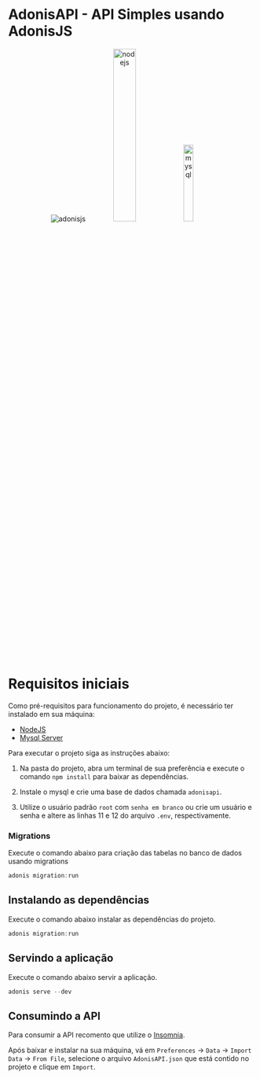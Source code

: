 <h1> AdonisAPI - API Simples usando AdonisJS </h1>

<p align="center">
  <img src="https://i.ibb.co/4pZnZZW/adonisjs.png" alt="adonisjs"/>
  <img src="https://i.ibb.co/0q81Mjg/nodejs.png" alt="nodejs" width="30%"/>
  <img src="https://i.ibb.co/nm1WHRs/mysql.png" alt="mysql" width="20%"/>
</p>

<br><br><br>
# Requisitos iniciais

Como pré-requisitos para funcionamento do projeto, é necessário ter instalado em sua máquina:

* [NodeJS](https://nodejs.org/en/)
* [Mysql Server](https://dev.mysql.com/downloads/mysql/)


Para executar o projeto siga as instruções abaixo:

 1. Na pasta do projeto, abra um terminal de sua preferência e execute o comando `npm install` para baixar as dependências.

 2. Instale o mysql e crie uma base de dados chamada `adonisapi`.

 3. Utilize o usuário padrão `root` com `senha em branco` ou crie um usuário e senha e altere as linhas 11 e 12 do arquivo `.env`, respectivamente.

### Migrations

Execute o comando abaixo para criação das tabelas no banco de dados usando migrations

```javascript
adonis migration:run
```

## Instalando as dependências

Execute o comando abaixo instalar as dependências do projeto.

```javascript
adonis migration:run
```

## Servindo a aplicação

Execute o comando abaixo servir a aplicação.

```javascript
adonis serve --dev
```

## Consumindo a API

Para consumir a API recomento que utilize o [Insomnia](https://insomnia.rest/download).

Após baixar e instalar na sua máquina, vá em `Preferences` -> `Data` -> `Import Data` -> `From File`, selecione o arquivo `AdonisAPI.json` que está contido no projeto e clique em `Import`.
